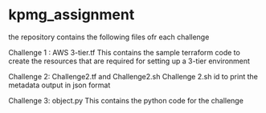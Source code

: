 # kpmg_assignment

the repository contains the following files ofr each challenge

Challenge 1 : AWS 3-tier.tf
  This contains the sample terraform code to create the resources that are required for setting up a 3-tier environment
  
Challenge 2: Challenge2.tf and Challenge2.sh
  Challenge 2.sh id to print the metadata output in json format

Challenge 3: object.py
  This contains the python code for the challenge
